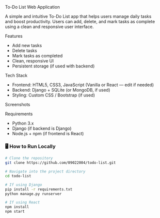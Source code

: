To-Do List Web Application

A simple and intuitive To-Do List app that helps users manage daily tasks and boost productivity. Users can add, delete, and mark tasks as complete using a clean and responsive user interface.

Features

- Add new tasks
- Delete tasks
- Mark tasks as completed
- Clean, responsive UI
- Persistent storage (if used with backend)

Tech Stack

- Frontend: HTML5, CSS3, JavaScript (Vanilla or React — edit if needed)
- Backend: Django + SQLite (or MongoDB, if used)
- Styling: Custom CSS / Bootstrap (if used)

 Screenshots

 Requirements

- Python 3.x
- Django (if backend is Django)
- Node.js + npm (if frontend is React)

### 🖥️ How to Run Locally

```bash
# Clone the repository
git clone https://github.com/09022004/todo-list.git

# Navigate into the project directory
cd todo-list

# If using Django
pip install -r requirements.txt
python manage.py runserver

# If using React
npm install
npm start
